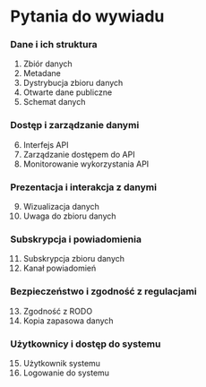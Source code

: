 # Pytania do wywiadu

### Dane i ich struktura
1. Zbiór danych 
2. Metadane 
3. Dystrybucja zbioru danych
4.  Otwarte dane publiczne 
5.  Schemat danych 

### Dostęp i zarządzanie danymi
6. Interfejs API 
7. Zarządzanie dostępem do API 
8. Monitorowanie wykorzystania API 

### Prezentacja i interakcja z danymi
9. Wizualizacja danych 
10. Uwaga do zbioru danych
    
### Subskrypcja i powiadomienia
11. Subskrypcja zbioru danych 
12. Kanał powiadomień 

### Bezpieczeństwo i zgodność z regulacjami
13. Zgodność z RODO 
14. Kopia zapasowa danych 
    
### Użytkownicy i dostęp do systemu
15.  Użytkownik systemu 
16.  Logowanie do systemu 
